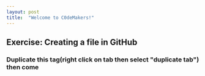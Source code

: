 ```yaml
---
layout: post
title:  "Welcome to C0deMakers!"
---
```


 ## Exercise: Creating a file in GitHub

### Duplicate this tag(right click on tab then select "duplicate tab") then come

